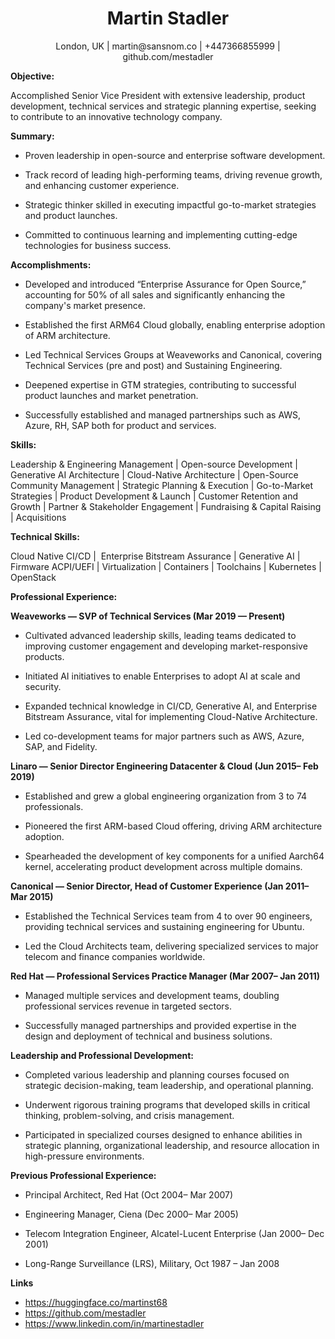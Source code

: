 <h1 style="text-align: center;">Martin Stadler</h1>
<p align="center"> London, UK | martin@sansnom.co | +447366855999 | github.com/mestadler
</p>

**Objective:**

Accomplished Senior Vice President with extensive leadership, product development, technical services and strategic planning expertise, seeking to contribute to an innovative technology company.

**Summary:**

- Proven leadership in open-source and enterprise software development.

- Track record of leading high-performing teams, driving revenue growth, and enhancing customer experience.

- Strategic thinker skilled in executing impactful go-to-market strategies and product launches.

- Committed to continuous learning and implementing cutting-edge technologies for business success.

**Accomplishments:**

- Developed and introduced “Enterprise Assurance for Open Source,” accounting for 50% of all sales and significantly enhancing the company's market presence.

- Established the first ARM64 Cloud globally, enabling enterprise adoption of ARM architecture.

- Led Technical Services Groups at Weaveworks and Canonical, covering Technical Services (pre and post) and Sustaining Engineering.

- Deepened expertise in GTM strategies, contributing to successful product launches and market penetration.

- Successfully established and managed partnerships such as AWS, Azure, RH, SAP both for product and services.

**Skills:**

Leadership & Engineering Management  |  Open-source Development  |  Generative AI Architecture  |  Cloud-Native Architecture  |  Open-Source Community Management  |  Strategic Planning & Execution  |  Go-to-Market Strategies  |  Product Development & Launch  |  Customer Retention and Growth  |  Partner & Stakeholder Engagement  |  Fundraising & Capital Raising  |  Acquisitions

**Technical Skills:**

Cloud Native CI/CD  |  Enterprise Bitstream Assurance  |  Generative AI  |  Firmware ACPI/UEFI  |  Virtualization  |  Containers  |  Toolchains  |  Kubernetes  |  OpenStack

**Professional Experience:**

**Weaveworks — SVP of Technical Services (Mar 2019 — Present)**

- Cultivated advanced leadership skills, leading teams dedicated to improving customer engagement and developing market-responsive products.

- Initiated AI initiatives to enable Enterprises to adopt AI at scale and security.

- Expanded technical knowledge in CI/CD, Generative AI, and Enterprise Bitstream Assurance, vital for implementing Cloud-Native Architecture.

- Led co-development teams for major partners such as AWS, Azure, SAP, and Fidelity.

**Linaro — Senior Director Engineering Datacenter & Cloud (Jun 2015– Feb 2019)**

- Established and grew a global engineering organization from 3 to 74 professionals.

- Pioneered the first ARM-based Cloud offering, driving ARM architecture adoption.

- Spearheaded the development of key components for a unified Aarch64 kernel, accelerating product development across multiple domains.

**Canonical — Senior Director, Head of Customer Experience (Jan 2011– Mar 2015)**

- Established the Technical Services team from 4 to over 90 engineers, providing technical services and sustaining engineering for Ubuntu.

- Led the Cloud Architects team, delivering specialized services to major telecom and finance companies worldwide.

**Red Hat — Professional Services Practice Manager (Mar 2007– Jan 2011)**

- Managed multiple services and development teams, doubling professional services revenue in targeted sectors.

- Successfully managed partnerships and provided expertise in the design and deployment of technical and business solutions.

**Leadership and Professional Development:**

- Completed various leadership and planning courses focused on strategic decision-making, team leadership, and operational planning.

- Underwent rigorous training programs that developed skills in critical thinking, problem-solving, and crisis management.

- Participated in specialized courses designed to enhance abilities in strategic planning, organizational leadership, and resource allocation in high-pressure environments.

**Previous Professional Experience:**

- Principal Architect, Red Hat (Oct 2004– Mar 2007)

- Engineering Manager, Ciena (Dec 2000– Mar 2005)

- Telecom Integration Engineer, Alcatel-Lucent Enterprise (Jan 2000– Dec 2001)

- Long-Range Surveillance (LRS), Military, Oct 1987 – Jan 2008

**Links**
- https://huggingface.co/martinst68
- https://github.com/mestadler
- https://www.linkedin.com/in/martinestadler
